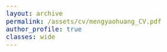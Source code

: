 ```yaml
---
layout: archive
permalink: /assets/cv/mengyaohuang_CV.pdf
author_profile: true
classes: wide
---
```


<style>
  body {
    font-family: Arial;
    font-size: 20px;
  }
</style>
